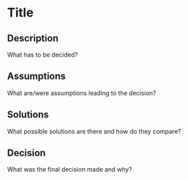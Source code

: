 # Title

## Description

What has to be decided?

## Assumptions

What are/were assumptions leading to the decision?

## Solutions

What possible solutions are there and how do they compare?

## Decision

What was the final decision made and why?
